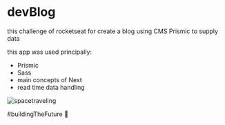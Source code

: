 # devBlog

this challenge of rocketseat for create a blog using CMS Prismic to supply data

this app was used principally:
 - Prismic
 - Sass
 - main concepts of Next
 - read time data handling


![spacetraveling](https://user-images.githubusercontent.com/51973430/134596177-12e661c7-083c-460d-a7e1-f90767f9e3dc.png)

#buildingTheFuture 🚀
